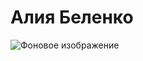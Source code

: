 # Алия Беленко

![Фоновое изображение](https://github.com/user-attachments/assets/1f8cb2d4-105c-4cc8-b240-5bf5d4121af8)
